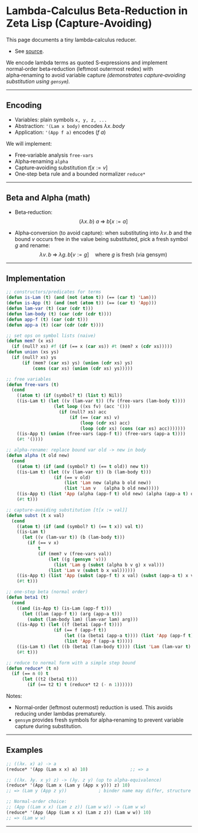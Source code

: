 # Lambda‑Calculus Beta‑Reduction in Zeta Lisp (Capture‑Avoiding)

This page documents a tiny lambda‑calculus reducer.  

- See [source](../tests/test_lambda_calculus_beta_reduction.py).

We encode lambda terms as quoted S‑expressions and implement normal‑order beta‑reduction (leftmost outermost redex) with alpha‑renaming to avoid variable capture 
_(demonstrates capture‑avoiding substitution using `gensym`)._

---

## Encoding

- Variables: plain symbols `x, y, z, ...`
- Abstraction: `'(Lam x body)` encodes $\lambda x.\,body$
- Application: `'(App f a)` encodes $(f\ a)$

We will implement:
- Free‑variable analysis `free-vars`
- Alpha‑renaming `alpha`
- Capture‑avoiding substitution $t[x := v]$
- One‑step beta rule and a bounded normalizer `reduce*`

---

## Beta and Alpha (math)

- Beta‑reduction:
  $$
  (\lambda x.\,b)\ a \;\Rightarrow\; b[x := a]
  $$

- Alpha‑conversion (to avoid capture): when substituting into $\lambda v.\,b$ and the bound $v$ occurs free in the value being substituted, pick a fresh symbol $g$ and rename:
  $$
  \lambda v.\,b \;\Rightarrow\; \lambda g.\,b[v := g]\quad\text{where $g$ is fresh (via gensym)}
  $$

---

## Implementation

```lisp
;; constructors/predicates for terms
(defun is-Lam (t) (and (not (atom t)) (== (car t) 'Lam)))
(defun is-App (t) (and (not (atom t)) (== (car t) 'App)))
(defun lam-var (t) (car (cdr t)))
(defun lam-body (t) (car (cdr (cdr t))))
(defun app-f (t) (car (cdr t)))
(defun app-a (t) (car (cdr (cdr t))))

;; set ops on symbol lists (naive)
(defun mem? (x xs)
  (if (null? xs) #f (if (== x (car xs)) #t (mem? x (cdr xs)))))
(defun union (xs ys)
  (if (null? xs) ys
      (if (mem? (car xs) ys) (union (cdr xs) ys)
          (cons (car xs) (union (cdr xs) ys)))))

;; free variables
(defun free-vars (t)
  (cond
    ((atom t) (if (symbol? t) (list t) Nil))
    ((is-Lam t) (let ((v (lam-var t)) (fv (free-vars (lam-body t))))
                  (let loop ((xs fv) (acc '()))
                    (if (null? xs) acc
                        (if (== (car xs) v)
                            (loop (cdr xs) acc)
                            (loop (cdr xs) (cons (car xs) acc)))))))
    ((is-App t) (union (free-vars (app-f t)) (free-vars (app-a t))))
    (#t '())))

;; alpha-rename: replace bound var old -> new in body
(defun alpha (t old new)
  (cond
    ((atom t) (if (and (symbol? t) (== t old)) new t))
    ((is-Lam t) (let ((v (lam-var t)) (b (lam-body t)))
                  (if (== v old)
                      (list 'Lam new (alpha b old new))
                      (list 'Lam v   (alpha b old new)))))
    ((is-App t) (list 'App (alpha (app-f t) old new) (alpha (app-a t) old new)))
    (#t t)))

;; capture-avoiding substitution [t[x := val]]
(defun subst (t x val)
  (cond
    ((atom t) (if (and (symbol? t) (== t x)) val t))
    ((is-Lam t)
      (let ((v (lam-var t)) (b (lam-body t)))
        (if (== v x)
            t
            (if (mem? v (free-vars val))
                (let ((g (gensym 'v)))
                  (list 'Lam g (subst (alpha b v g) x val)))
                (list 'Lam v (subst b x val))))))
    ((is-App t) (list 'App (subst (app-f t) x val) (subst (app-a t) x val)))
    (#t t)))

;; one-step beta (normal order)
(defun beta1 (t)
  (cond
    ((and (is-App t) (is-Lam (app-f t)))
      (let ((lam (app-f t)) (arg (app-a t)))
        (subst (lam-body lam) (lam-var lam) arg)))
    ((is-App t) (let ((f (beta1 (app-f t))))
                  (if (== f (app-f t))
                      (let ((a (beta1 (app-a t)))) (list 'App (app-f t) a))
                      (list 'App f (app-a t)))))
    ((is-Lam t) (let ((b (beta1 (lam-body t)))) (list 'Lam (lam-var t) b)))
    (#t t)))

;; reduce to normal form with a simple step bound
(defun reduce* (t n)
  (if (== n 0) t
      (let ((t2 (beta1 t)))
        (if (== t2 t) t (reduce* t2 (- n 1))))))
```

Notes:
- Normal‑order (leftmost outermost) reduction is used. This avoids reducing under lambdas prematurely.
- `gensym` provides fresh symbols for alpha‑renaming to prevent variable capture during substitution.

---

## Examples

```lisp
;; ((λx. x) a) -> a
(reduce* '(App (Lam x x) a) 10)                ;; => a

;; ((λx. λy. x y) z) -> (λy. z y) (up to alpha-equivalence)
(reduce* '(App (Lam x (Lam y (App x y))) z) 10)
;; => (Lam y (App z y))            ; binder name may differ, structure matches

;; Normal-order choice:
;; (App ((Lam x x) (Lam z z)) (Lam w w)) -> (Lam w w)
(reduce* '(App (App (Lam x x) (Lam z z)) (Lam w w)) 10)
;; => (Lam w w)
```

---
